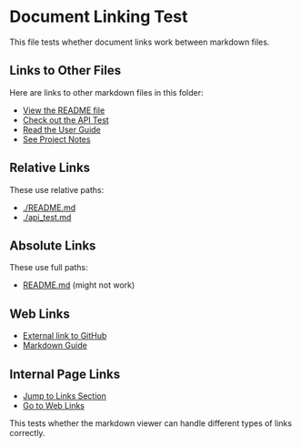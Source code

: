 # Document Linking Test

This file tests whether document links work between markdown files.

## Links to Other Files

Here are links to other markdown files in this folder:

- [View the README file](README.md)
- [Check out the API Test](api_test.md)
- [Read the User Guide](guide.md) 
- [See Project Notes](subfolder/notes.md)

## Relative Links

These use relative paths:

- [./README.md](./README.md)
- [./api_test.md](./api_test.md)

## Absolute Links

These use full paths:

- [README.md](test_files/README.md) (might not work)

## Web Links

- [External link to GitHub](https://github.com)
- [Markdown Guide](https://www.markdownguide.org/)

## Internal Page Links

- [Jump to Links Section](#links-to-other-files)
- [Go to Web Links](#web-links)

This tests whether the markdown viewer can handle different types of links correctly.